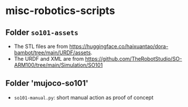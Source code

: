# misc-robotics-scripts

## Folder `so101-assets`
* The STL files are from https://huggingface.co/haixuantao/dora-bambot/tree/main/URDF/assets.
* The URDF and XML are from https://github.com/TheRobotStudio/SO-ARM100/tree/main/Simulation/SO101

## Folder 'mujoco-so101'
* `so101-manual.py`: short manual action as proof of concept

